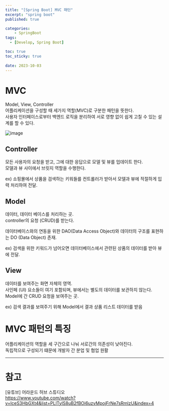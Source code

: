 ```yaml
---
title: "[Spring Boot] MVC 패턴"
excerpt: "spring boot"
published: true

categories:
    - SpringBoot
tags:
  - [Develop, Spring Boot]

toc: true
toc_sticky: true
   
date: 2023-10-03
---
```


# MVC
Model, View, Controller  
어플리케이션을 구성할 때 세가지 역할(MVC)로 구분한 패턴을 뜻한다.  
사용자 인터페이스로부터 백엔드 로직을 분리하여 서로 영향 없이 쉽게 고칠 수 있는 설계를 할 수 있다.  

![image](https://github.com/ssoxong/ssoxong.github.io/assets/112956015/d92b4e43-b389-4f77-83ab-6ad1124802cc)

## Controller  
모든 사용자의 요청을 받고, 그에 대한 응답으로 모델 및 뷰를 업데이트 한다.  
모델과 뷰 사이에서 브릿지 역할을 수행한다.

ex) 쇼핑몰에서 상품을 검색하는 키워들를 컨트롤러가 받아서 모델과 뷰에 적절하게 입력 처리하여 전달.

## Model  
데이터, 데이터 베이스를 처리하는 곳.  
controller의 요청 (CRUD)를 받는다.  

데이터베이스와의 연동을 위한 DAO(Data Access Object)와 데이터의 구조를 표현하는 DO (Data Object) 존재.

ex) 검색을 위한 키워드가 넘어오면 데이터베이스에서 관련된 상품의 데이터를 받아 뷰에 전달.

## View  
데이터를 보여주는 화면 자체의 영역.  
사인페 (UI) 요소들이 여기 포함되며, 뷰에서는 별도의 데이터를 보관하지 않는다.  
Model에 간 CRUD 요청을 보여주는 곳.  

ex) 검색 결과를 보여주기 위해 Model에서 결과 상품 리스트 데이터를 받음

# MVC 패턴의 특징
어플리케이션의 역할을 세 구간으로 나눠 서로간의 의존성이 낮아진다.  
독립적으로 구성되기 떄문에 개발자 간 분업 및 협업 원활


---

# 참고
[유튜브] 어라운드 허브 스튜디오  
https://www.youtube.com/watch?v=lceS3HbGXt4&list=PLlTylS8uB2fBOi6uzvMpojFrNe7sRmlzU&index=4

